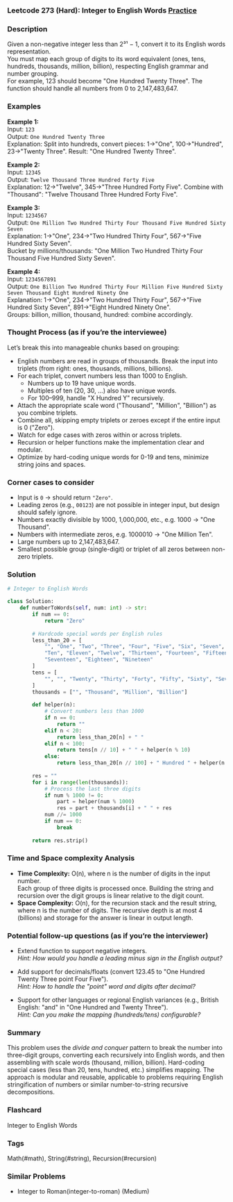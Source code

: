 ### Leetcode 273 (Hard): Integer to English Words [Practice](https://leetcode.com/problems/integer-to-english-words)

### Description  
Given a non-negative integer less than 2³¹ − 1, convert it to its English words representation.  
You must map each group of digits to its word equivalent (ones, tens, hundreds, thousands, million, billion), respecting English grammar and number grouping.  
For example, 123 should become "One Hundred Twenty Three". The function should handle all numbers from 0 to 2,147,483,647.

### Examples  

**Example 1:**  
Input: `123`  
Output: `One Hundred Twenty Three`  
Explanation: Split into hundreds, convert pieces: 1→"One", 100→"Hundred", 23→"Twenty Three". Result: "One Hundred Twenty Three".

**Example 2:**  
Input: `12345`  
Output: `Twelve Thousand Three Hundred Forty Five`  
Explanation: 12→"Twelve", 345→"Three Hundred Forty Five". Combine with "Thousand": "Twelve Thousand Three Hundred Forty Five".

**Example 3:**  
Input: `1234567`  
Output: `One Million Two Hundred Thirty Four Thousand Five Hundred Sixty Seven`  
Explanation: 
1→"One", 234→"Two Hundred Thirty Four", 567→"Five Hundred Sixty Seven".  
Bucket by millions/thousands: "One Million Two Hundred Thirty Four Thousand Five Hundred Sixty Seven".

**Example 4:**  
Input: `1234567891`  
Output: `One Billion Two Hundred Thirty Four Million Five Hundred Sixty Seven Thousand Eight Hundred Ninety One`  
Explanation: 
1→"One", 234→"Two Hundred Thirty Four", 567→"Five Hundred Sixty Seven", 891→"Eight Hundred Ninety One".  
Groups: billion, million, thousand, hundred: combine accordingly.

### Thought Process (as if you’re the interviewee)  
Let’s break this into manageable chunks based on grouping:  
- English numbers are read in groups of thousands. Break the input into triplets (from right: ones, thousands, millions, billions).
- For each triplet, convert numbers less than 1000 to English.  
  - Numbers up to 19 have unique words.  
  - Multiples of ten (20, 30, ...) also have unique words.  
  - For 100–999, handle "X Hundred Y" recursively.
- Attach the appropriate scale word ("Thousand", "Million", "Billion") as you combine triplets.
- Combine all, skipping empty triplets or zeroes except if the entire input is 0 ("Zero").
- Watch for edge cases with zeros within or across triplets.
- Recursion or helper functions make the implementation clear and modular.
- Optimize by hard-coding unique words for 0-19 and tens, minimize string joins and spaces.

### Corner cases to consider  
- Input is `0` → should return `"Zero"`.
- Leading zeros (e.g., `00123`) are not possible in integer input, but design should safely ignore.
- Numbers exactly divisible by 1000, 1,000,000, etc., e.g. 1000 → "One Thousand".
- Numbers with intermediate zeros, e.g. 1000010 → "One Million Ten".
- Large numbers up to 2,147,483,647.
- Smallest possible group (single-digit) or triplet of all zeros between non-zero triplets.

### Solution

```python
# Integer to English Words

class Solution:
    def numberToWords(self, num: int) -> str:
        if num == 0:
            return "Zero"
        
        # Hardcode special words per English rules
        less_than_20 = [
            "", "One", "Two", "Three", "Four", "Five", "Six", "Seven", "Eight", "Nine",
            "Ten", "Eleven", "Twelve", "Thirteen", "Fourteen", "Fifteen", "Sixteen",
            "Seventeen", "Eighteen", "Nineteen"
        ]
        tens = [
            "", "", "Twenty", "Thirty", "Forty", "Fifty", "Sixty", "Seventy", "Eighty", "Ninety"
        ]
        thousands = ["", "Thousand", "Million", "Billion"]
        
        def helper(n):
            # Convert numbers less than 1000
            if n == 0:
                return ""
            elif n < 20:
                return less_than_20[n] + " "
            elif n < 100:
                return tens[n // 10] + " " + helper(n % 10)
            else:
                return less_than_20[n // 100] + " Hundred " + helper(n % 100)
        
        res = ""
        for i in range(len(thousands)):
            # Process the last three digits
            if num % 1000 != 0:
                part = helper(num % 1000)
                res = part + thousands[i] + " " + res
            num //= 1000
            if num == 0:
                break
        
        return res.strip()
```

### Time and Space complexity Analysis  

- **Time Complexity:** O(n), where n is the number of digits in the input number.  
  Each group of three digits is processed once. Building the string and recursion over the digit groups is linear relative to the digit count.
- **Space Complexity:** O(n), for the recursion stack and the result string, where n is the number of digits. The recursive depth is at most 4 (billions) and storage for the answer is linear in output length.

### Potential follow-up questions (as if you’re the interviewer)  

- Extend function to support negative integers.  
  *Hint: How would you handle a leading minus sign in the English output?*

- Add support for decimals/floats (convert 123.45 to "One Hundred Twenty Three point Four Five").  
  *Hint: How to handle the "point" word and digits after decimal?*

- Support for other languages or regional English variances (e.g., British English: "and" in "One Hundred and Twenty Three").  
  *Hint: Can you make the mapping (hundreds/tens) configurable?*

### Summary
This problem uses the *divide and conquer* pattern to break the number into three-digit groups, converting each recursively into English words, and then assembling with scale words (thousand, million, billion). Hard-coding special cases (less than 20, tens, hundred, etc.) simplifies mapping. The approach is modular and reusable, applicable to problems requiring English stringification of numbers or similar number-to-string recursive decompositions.


### Flashcard
Integer to English Words

### Tags
Math(#math), String(#string), Recursion(#recursion)

### Similar Problems
- Integer to Roman(integer-to-roman) (Medium)